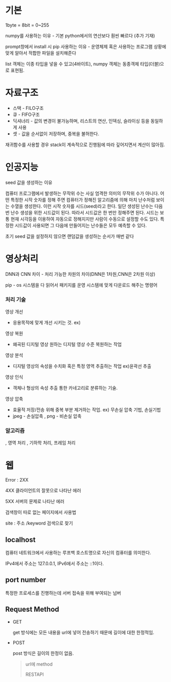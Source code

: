 # **기본**

1byte = 8bit = 0~255

numpy를 사용하는 이유 - 기본 python에서의 연산보다 훤씬 빠르다 (추가 기재)

prompt창에서 install 시 pip 사용하는 이유 - 운영체제 혹은 사용하는 프로그램 상황에 맞게 알아서 적합한 파일을 설치해준다

list 객체는 이종 타입을 넣을 수 있고(4바이트), numpy 객체는 동종객체 타입(더블)으로 표현됨.



# **자료구조**

* 스택 - FILO구조
* 큐 - FIFO구조
* 딕셔너리 - 값의 변경이 불가능하며, 리스트의 연산, 인덱싱, 슬라이싱 등을 동일하게 사용
* 셋 - 값을 순서없이 저장하며, 중복을 불허한다.

재귀함수를 사용할 경우 stack이 계속적으로 진행됨에 따라 깊어지면서 계산이 많아짐.

# **인공지능**

seed 값을 생성하는 이유

컴퓨터 프로그램에서 발생하는 무작위 수는 사실 엄격한 의미의 무작위 수가 아니다. 어떤 특정한 시작 숫자를 정해 주면 컴퓨터가 정해진 알고리즘에 의해 마치 난수처럼 보이는 수열을 생성한다. 이런 시작 숫자를 시드(seed)라고 한다. 일단 생성된 난수는 다음번 난수 생성을 위한 시드값이 된다. 따라서 시드값은 한 번만 정해주면 된다. 시드는 보통 현재 시각등을 이용하여 자동으로 정해지지만 사람이 수동으로 설정할 수도 있다. 특정한 시드값이 사용되면 그 다음에 만들어지는 난수들은 모두 예측할 수 있다. 

 초기 seed 값을 설정하지 않으면 랜덤값을 생성하는 순서가 매번 같다

# **영상처리**

DNN과 CNN 차이 - 처리 가능한 차원의 차이(DNN은 1차원,CNN은 2차원 이상)



pip - os 시스템을 다 읽어서 패키지를 운영 시스템에 맞게 다운로드 해주는 명령어

### 처리 기술

영상 개선

* 응용목적에 맞게 개선 시키는 것. ex) 

영상 복원 

* 왜곡된 디지털 영상 원하는 디지털 영상 수준 복원하는 작업

영상 분석

* 디지털 영상의 속성을 수치화 혹은 특정 영역 추출하는 작업 ex)윤곽선 추출

영상 인식

* 객체나 형상의 속성 추출 통한 카네고리로 분류하는 기술.

영상 압축

* 효율적 저장/전송 위해 중복 부분 제거하는 작업. ex) 무손실 압축 기법, 손실기법
* jpeg - 손실압축 , png - 비손실 압축

### 알고리즘

, 영역 처리 , 기하학 처리, 프레임 처리

# **웹**

Error : 2XX

4XX 클라이언트의 잘못으로 나타난 에러

5XX 서버의 문제로 나타난 에러

검색창이 따로 없는 페이지에서 사용법

site : 주소 /keyword 검색으로 찾기

## localhost

컴퓨터 네트워크에서 사용하는 루프백 호스트명으로 자신의 컴퓨터를 의미한다.

IPv4에서 주소는 127.0.0.1, IPv6에서 주소는 ::1이다.

## port number

특정한 프로세스를 진행하는데 서버 접속을 위해 부여되는 넘버

## **Request Method**

* GET

  get 방식에는 모든 내용을 url에 넣어 전송하기 때문에 길이에 대한 한정적임.

* POST

  post 방식은 길이의 한정이 없음.

  > url에 method
  >
  > RESTAPI
  >
  > 

